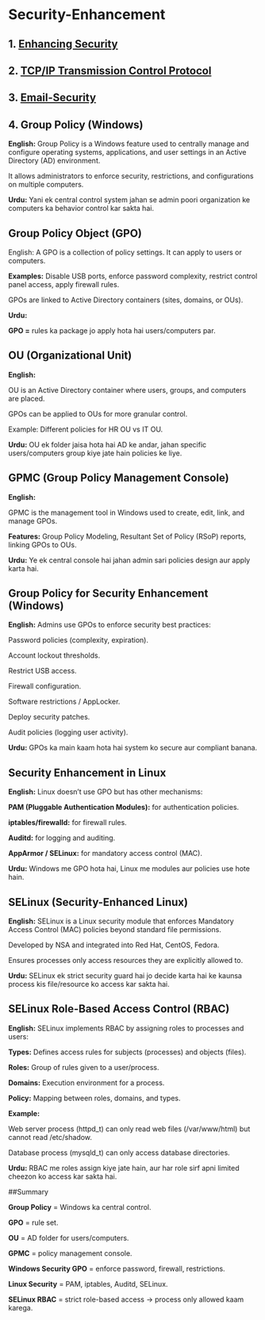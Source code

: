 # Security-Enhancement

## 1. **[Enhancing Security](https://github.com/sherazi1214/Enhancing-Security/blob/main/README.md)**

## 2.  **[TCP/IP Transmission Control Protocol](https://github.com/sherazi1214/TCP-IP-Transmission-Control-Protocol)**

## 3. **[Email-Security](https://github.com/sherazi1214/Email-Security-/blob/main/README.md)**


## 4. Group Policy (Windows)

**English:**
Group Policy is a Windows feature used to centrally manage and configure operating systems, applications, and user settings in an Active Directory (AD) environment.

It allows administrators to enforce security, restrictions, and configurations on multiple computers.

**Urdu:**
Yani ek central control system jahan se admin poori organization ke computers ka behavior control kar sakta hai.

## Group Policy Object (GPO)

English:
A GPO is a collection of policy settings. It can apply to users or computers.

**Examples:** Disable USB ports, enforce password complexity, restrict control panel access, apply firewall rules.

GPOs are linked to Active Directory containers (sites, domains, or OUs).

**Urdu:**

**GPO =** rules ka package jo apply hota hai users/computers par.

## OU (Organizational Unit)

**English:**

OU is an Active Directory container where users, groups, and computers are placed.

GPOs can be applied to OUs for more granular control.

Example: Different policies for HR OU vs IT OU.

**Urdu:**
OU ek folder jaisa hota hai AD ke andar, jahan specific users/computers group kiye jate hain policies ke liye.

## GPMC (Group Policy Management Console)

**English:**

GPMC is the management tool in Windows used to create, edit, link, and manage GPOs.

**Features:** Group Policy Modeling, Resultant Set of Policy (RSoP) reports, linking GPOs to OUs.

**Urdu:**
Ye ek central console hai jahan admin sari policies design aur apply karta hai.

## Group Policy for Security Enhancement (Windows)

**English:**
Admins use GPOs to enforce security best practices:

Password policies (complexity, expiration).

Account lockout thresholds.

Restrict USB access.

Firewall configuration.

Software restrictions / AppLocker.

Deploy security patches.

Audit policies (logging user activity).

**Urdu:**
GPOs ka main kaam hota hai system ko secure aur compliant banana.

## Security Enhancement in Linux

**English:**
Linux doesn’t use GPO but has other mechanisms:

**PAM (Pluggable Authentication Modules):** for authentication policies.

**iptables/firewalld:** for firewall rules.

**Auditd:** for logging and auditing.

**AppArmor / SELinux:** for mandatory access control (MAC).

**Urdu:**
Windows me GPO hota hai, Linux me modules aur policies use hote hain.

## SELinux (Security-Enhanced Linux)

**English:**
SELinux is a Linux security module that enforces Mandatory Access Control (MAC) policies beyond standard file permissions.

Developed by NSA and integrated into Red Hat, CentOS, Fedora.

Ensures processes only access resources they are explicitly allowed to.

**Urdu:**
SELinux ek strict security guard hai jo decide karta hai ke kaunsa process kis file/resource ko access kar sakta hai.

## SELinux Role-Based Access Control (RBAC)

**English:**
SELinux implements RBAC by assigning roles to processes and users:

**Types:** Defines access rules for subjects (processes) and objects (files).

**Roles:** Group of rules given to a user/process.

**Domains:** Execution environment for a process.

**Policy:** Mapping between roles, domains, and types.

**Example:**

Web server process (httpd_t) can only read web files (/var/www/html) but cannot read /etc/shadow.

Database process (mysqld_t) can only access database directories.

**Urdu:**
RBAC me roles assign kiye jate hain, aur har role sirf apni limited cheezon ko access kar sakta hai.

##Summary 

**Group Policy** = Windows ka central control.

**GPO** = rule set.

**OU** = AD folder for users/computers.

**GPMC** = policy management console.

**Windows Security GPO** = enforce password, firewall, restrictions.

**Linux Security** = PAM, iptables, Auditd, SELinux.

**SELinux RBAC** = strict role-based access → process only allowed kaam karega.
